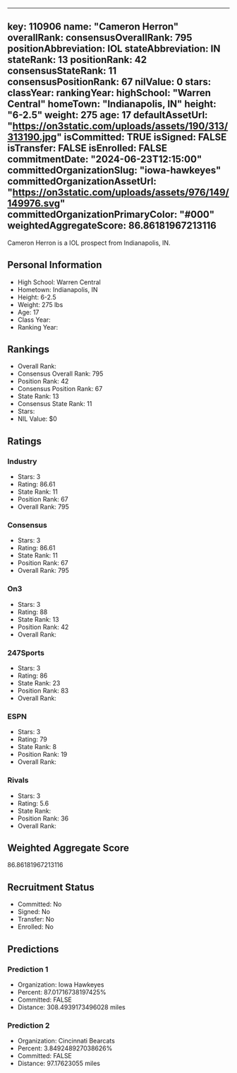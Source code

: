 ---
  key: 110906
  name: "Cameron Herron"
  overallRank: 
  consensusOverallRank: 795
  positionAbbreviation: IOL
  stateAbbreviation: IN
  stateRank: 13
  positionRank: 42
  consensusStateRank: 11
  consensusPositionRank: 67
  nilValue: 0
  stars: 
  classYear: 
  rankingYear: 
  highSchool: "Warren Central"
  homeTown: "Indianapolis, IN"
  height: "6-2.5"
  weight: 275
  age: 17
  defaultAssetUrl: "https://on3static.com/uploads/assets/190/313/313190.jpg"
  isCommitted: TRUE
  isSigned: FALSE
  isTransfer: FALSE
  isEnrolled: FALSE
  commitmentDate: "2024-06-23T12:15:00"
  committedOrganizationSlug: "iowa-hawkeyes"
  committedOrganizationAssetUrl: "https://on3static.com/uploads/assets/976/149/149976.svg"
  committedOrganizationPrimaryColor: "#000"
  weightedAggregateScore: 86.86181967213116
  ---
  
  Cameron Herron is a IOL prospect from Indianapolis, IN.
  
  ## Personal Information
  - High School: Warren Central
  - Hometown: Indianapolis, IN
  - Height: 6-2.5
  - Weight: 275 lbs
  - Age: 17
  - Class Year: 
  - Ranking Year: 
  
  ## Rankings
  - Overall Rank: 
  - Consensus Overall Rank: 795
  - Position Rank: 42
  - Consensus Position Rank: 67
  - State Rank: 13
  - Consensus State Rank: 11
  - Stars: 
  - NIL Value: $0
  
  ## Ratings
  
  ### Industry
  - Stars: 3
  - Rating: 86.61
  - State Rank: 11
  - Position Rank: 67
  - Overall Rank: 795
  
  ### Consensus
  - Stars: 3
  - Rating: 86.61
  - State Rank: 11
  - Position Rank: 67
  - Overall Rank: 795
  
  ### On3
  - Stars: 3
  - Rating: 88
  - State Rank: 13
  - Position Rank: 42
  - Overall Rank: 
  
  ### 247Sports
  - Stars: 3
  - Rating: 86
  - State Rank: 23
  - Position Rank: 83
  - Overall Rank: 
  
  ### ESPN
  - Stars: 3
  - Rating: 79
  - State Rank: 8
  - Position Rank: 19
  - Overall Rank: 
  
  ### Rivals
  - Stars: 3
  - Rating: 5.6
  - State Rank: 
  - Position Rank: 36
  - Overall Rank: 
  
  ## Weighted Aggregate Score
  86.86181967213116
  
  ## Recruitment Status
  - Committed: No
  - Signed: No
  - Transfer: No
  - Enrolled: No
  
  
  
  ## Predictions
  
  ### Prediction 1
  - Organization: Iowa Hawkeyes
  - Percent: 87.01716738197425%
  - Committed: FALSE
  - Distance: 308.4939173496028 miles
  
  ### Prediction 2
  - Organization: Cincinnati Bearcats
  - Percent: 3.849248927038626%
  - Committed: FALSE
  - Distance: 97.17623055 miles
  